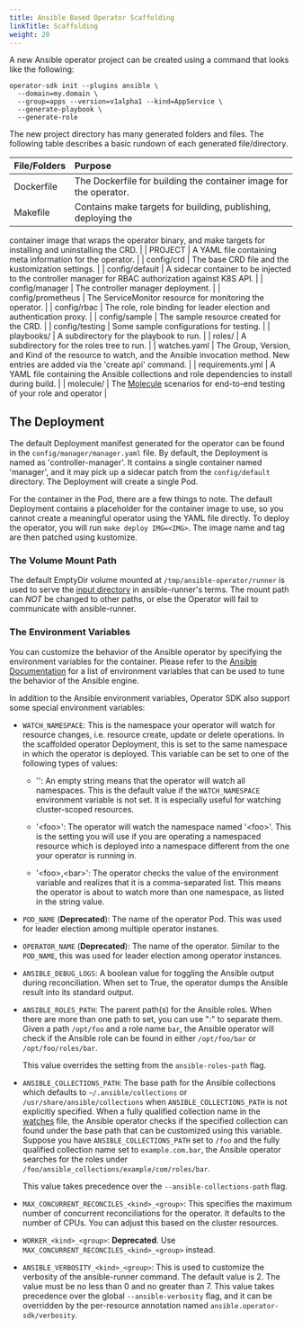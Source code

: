 ```yaml
---
title: Ansible Based Operator Scaffolding
linkTitle: Scaffolding
weight: 20
---
```


A new Ansible operator project can be created using a command that looks like
the following:

```
operator-sdk init --plugins ansible \
  --domain=my.domain \
  --group=apps --version=v1alpha1 --kind=AppService \
  --generate-playbook \
  --generate-role
```

The new project directory has many generated folders and files. The following
table describes a basic rundown of each generated file/directory.

| File/Folders   | Purpose |
| :---           | :---    |
| Dockerfile | The Dockerfile for building the container image for the operator. |
| Makefile | Contains make targets for building, publishing, deploying the
container image that wraps the operator binary, and make targets for
installing and uninstalling the CRD. |
| PROJECT | A YAML file containing meta information for the operator. |
| config/crd | The base CRD file and the kustomization settings. |
| config/default | A sidecar container to be injected to the controller
manager for RBAC authorization against K8S API. | 
| config/manager | The controller manager deployment. |
| config/prometheus | The ServiceMonitor resource for monitoring the
operator. |
| config/rbac | The role, role binding for leader election and authentication
proxy. |
| config/sample | The sample resource created for the CRD. |
| config/testing | Some sample configurations for testing. |
| playbooks/ | A subdirectory for the playbook to run. |
| roles/ | A subdirectory for the roles tree to run. |
| watches.yaml | The Group, Version, and Kind of the resource to watch, and
the Ansible invocation method. New entries are added via the 'create api'
command. |
| requirements.yml | A YAML file containing the Ansible collections and role
dependencies to install during build. |
| molecule/ | The [Molecule](https://molecule.readthedocs.io/) scenarios
for end-to-end testing of your role and operator |


## The Deployment

The default Deployment manifest generated for the operator can be found in the
`config/manager/manager.yaml` file. By default, the Deployment is named as
'controller-manager'. It contains a single container named 'manager', and it
may pick up a sidecar patch from the `config/default` directory. The
Deployment will create a single Pod.

For the container in the Pod, there are a few things to note. The default
Deployment contains a placeholder for the container image to use, so you
cannot create a meaningful operator using the YAML file directly. To deploy
the operator, you will run `make deploy IMG=<IMG>`. The image name and tag
are then patched using kustomize.

### The Volume Mount Path

The default EmptyDir volume mounted at `/tmp/ansible-operator/runner` is used
to serve the [input directory][runner_input_dir] in ansible-runner's terms.
The mount path can *NOT* be changed to other paths, or else the Operator will
fail to communicate with ansible-runner.

### The Environment Variables

You can customize the behavior of the Ansible operator by specifying the
environment variables for the container. Please refer to the
[Ansible Documentation][ansible_env] for a list of environment variables that
can be used to tune the behavior of the Ansible engine.

In addition to the Ansible environment variables, Operator SDK also support
some special environment variables:

- `WATCH_NAMESPACE`: This is the namespace your operator will watch for resource
  changes, i.e. resource create, update or delete operations. In the scaffolded
  operator Deployment, this is set to the same namespace in which the
  operator is deployed. This variable can be set to one of the following types
  of values:

  - '': An empty string means that the operator will watch all namespaces.
    This is the default value if the `WATCH_NAMESPACE` environment variable is
    not set. It is especially useful for watching cluster-scoped resources.

  - '&lt;foo&gt;': The operator will watch the namespace named '&lt;foo&gt;'.
    This is the setting you will use if you are operating a namespaced resource
    which is deployed into a namespace different from the one your operator is
    running in.

  - '&lt;foo&gt;,&lt;bar&gt;': The operator checks the value of the
    environment variable and realizes that it is a comma-separated list. This
    means the operator is about to watch more than one namespace, as listed in
    the string value.

- `POD_NAME` (**Deprecated**): The name of the operator Pod. This was used
  for leader election among multiple operator instanes.

- `OPERATOR_NAME` (**Deprecated**): The name of the operator. Similar to the
  `POD_NAME`,  this was used for leader election among operator instances.

- `ANSIBLE_DEBUG_LOGS`: A boolean value for toggling the Ansible output during
  reconciliation. When set to True, the operator dumps the Ansible result into
  its standard output. 

- `ANSIBLE_ROLES_PATH`: The parent path(s) for the Ansible roles. When there
  are more than one path to set, you can use ":" to separate them. Given a
  path `/opt/foo` and a role name `bar`, the Ansible operator will check if
  the Ansible role can be found in either `/opt/foo/bar` or
  `/opt/foo/roles/bar`.

  This value overrides the setting from the `ansible-roles-path` flag.

- `ANSIBLE_COLLECTIONS_PATH`: The base path for the Ansible collections which
  defaults to `~/.ansible/collections` or `/usr/share/ansible/collections`
  when `ANSIBLE_COLLECTIONS_PATH` is not explicitly specified. When a fully
  qualified collection name in the [watches][watches_doc] file, the Ansible
  operator checks if the specified collection can found under the base path
  that can be customized using this variable. Suppose you have
  `ANSIBLE_COLLECTIONS_PATH` set to `/foo` and the fully qualified collection
  name set to `example.com.bar`, the Ansible operator searches for the roles
  under `/foo/ansible_collections/example/com/roles/bar`.

  This value takes precedence over the `--ansible-collections-path` flag. 

- `MAX_CONCURRENT_RECONCILES_<kind>_<group>`: This specifies the maximum number
  of concurrent reconciliations for the operator. It defaults to the number of
  CPUs. You can adjust this based on the cluster resources.

- `WORKER_<kind>_<group>`: **Deprecated**. Use
  `MAX_CONCURRENT_RECONCILES_<kind>_<group>` instead.

- `ANSIBLE_VERBOSITY_<kind>_<group>`: This is used to customize the verbosity
  of the ansible-runner command. The default value is 2.
  The value must be no less than  0 and no greater than 7. 
  This value takes precedence over the global `--ansible-verbosity` flag,
  and it can be overridden by the per-resource annotation named
  `ansible.operator-sdk/verbosity`.

[ansible_env]: https://docs.ansible.com/ansible/latest/reference_appendices/config.html#environment-variables
[runner_input_dir]: https://ansible-runner.readthedocs.io/en/latest/intro.html#runner-input-directory-hierarchy
[watches_doc]: /docs/building-operators/ansible/reference/watches/

